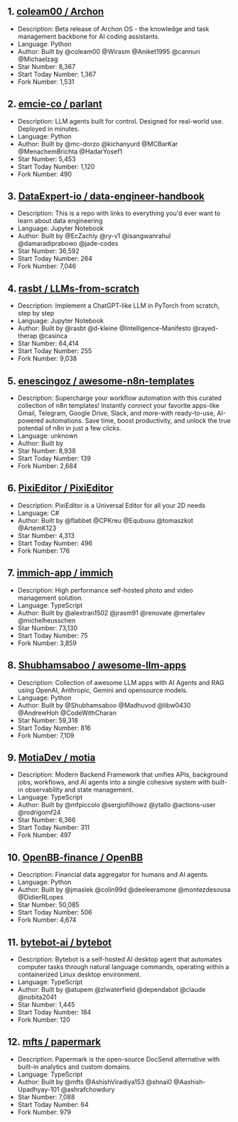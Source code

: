 ## 1. [coleam00 / Archon](https://github.com/coleam00/Archon)
- Description: Beta release of Archon OS - the knowledge and task management backbone for AI coding assistants.
- Language: Python
- Author: Built by @coleam00 @Wirasm @Aniket1995 @cannuri @Michaelzag
- Star Number: 8,367
- Start Today Number: 1,367
- Fork Number: 1,531

## 2. [emcie-co / parlant](https://github.com/emcie-co/parlant)
- Description: LLM agents built for control. Designed for real-world use. Deployed in minutes.
- Language: Python
- Author: Built by @mc-dorzo @kichanyurd @MCBarKar @MenachemBrichta @HadarYosef1
- Star Number: 5,453
- Start Today Number: 1,120
- Fork Number: 490

## 3. [DataExpert-io / data-engineer-handbook](https://github.com/DataExpert-io/data-engineer-handbook)
- Description: This is a repo with links to everything you'd ever want to learn about data engineering
- Language: Jupyter Notebook
- Author: Built by @EcZachly @ry-v1 @isangwanrahul @damaradiprabowo @jade-codes
- Star Number: 36,592
- Start Today Number: 264
- Fork Number: 7,046

## 4. [rasbt / LLMs-from-scratch](https://github.com/rasbt/LLMs-from-scratch)
- Description: Implement a ChatGPT-like LLM in PyTorch from scratch, step by step
- Language: Jupyter Notebook
- Author: Built by @rasbt @d-kleine @Intelligence-Manifesto @rayed-therap @casinca
- Star Number: 64,414
- Start Today Number: 255
- Fork Number: 9,038

## 5. [enescingoz / awesome-n8n-templates](https://github.com/enescingoz/awesome-n8n-templates)
- Description: Supercharge your workflow automation with this curated collection of n8n templates! Instantly connect your favorite apps-like Gmail, Telegram, Google Drive, Slack, and more-with ready-to-use, AI-powered automations. Save time, boost productivity, and unlock the true potential of n8n in just a few clicks.
- Language: unknown
- Author: Built by 
- Star Number: 8,938
- Start Today Number: 139
- Fork Number: 2,684

## 6. [PixiEditor / PixiEditor](https://github.com/PixiEditor/PixiEditor)
- Description: PixiEditor is a Universal Editor for all your 2D needs
- Language: C#
- Author: Built by @flabbet @CPKreu @Equbuxu @tomaszkot @ArtemK123
- Star Number: 4,313
- Start Today Number: 496
- Fork Number: 176

## 7. [immich-app / immich](https://github.com/immich-app/immich)
- Description: High performance self-hosted photo and video management solution.
- Language: TypeScript
- Author: Built by @alextran1502 @jrasm91 @renovate @mertalev @michelheusschen
- Star Number: 73,130
- Start Today Number: 75
- Fork Number: 3,859

## 8. [Shubhamsaboo / awesome-llm-apps](https://github.com/Shubhamsaboo/awesome-llm-apps)
- Description: Collection of awesome LLM apps with AI Agents and RAG using OpenAI, Anthropic, Gemini and opensource models.
- Language: Python
- Author: Built by @Shubhamsaboo @Madhuvod @libw0430 @AndrewHoh @CodeWithCharan
- Star Number: 59,318
- Start Today Number: 816
- Fork Number: 7,109

## 9. [MotiaDev / motia](https://github.com/MotiaDev/motia)
- Description: Modern Backend Framework that unifies APIs, background jobs, workflows, and AI agents into a single cohesive system with built-in observability and state management.
- Language: TypeScript
- Author: Built by @mfpiccolo @sergiofilhowz @ytallo @actions-user @rodrigomf24
- Star Number: 6,366
- Start Today Number: 311
- Fork Number: 497

## 10. [OpenBB-finance / OpenBB](https://github.com/OpenBB-finance/OpenBB)
- Description: Financial data aggregator for humans and AI agents.
- Language: Python
- Author: Built by @jmaslek @colin99d @deeleeramone @montezdesousa @DidierRLopes
- Star Number: 50,085
- Start Today Number: 506
- Fork Number: 4,674

## 11. [bytebot-ai / bytebot](https://github.com/bytebot-ai/bytebot)
- Description: Bytebot is a self-hosted AI desktop agent that automates computer tasks through natural language commands, operating within a containerized Linux desktop environment.
- Language: TypeScript
- Author: Built by @atupem @zlwaterfield @dependabot @claude @nobita2041
- Star Number: 1,445
- Start Today Number: 184
- Fork Number: 120

## 12. [mfts / papermark](https://github.com/mfts/papermark)
- Description: Papermark is the open-source DocSend alternative with built-in analytics and custom domains.
- Language: TypeScript
- Author: Built by @mfts @AshishViradiya153 @shnai0 @Aashish-Upadhyay-101 @ashrafchowdury
- Star Number: 7,088
- Start Today Number: 64
- Fork Number: 979